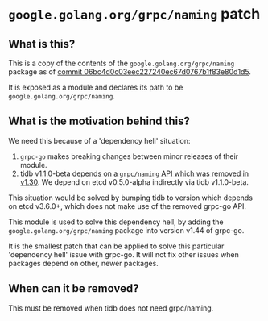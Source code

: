 # `google.golang.org/grpc/naming` patch

## What is this?
This is a copy of the contents of the `google.golang.org/grpc/naming` package as of [commit 06bc4d0c03eec227240ec67d0767b1f83e80d1d5](https://github.com/grpc/grpc-go/tree/06bc4d0c03eec227240ec67d0767b1f83e80d1d5/naming).

It is exposed as a module and declares its path to be `google.golang.org/grpc/naming`.

## What is the motivation behind this?

We need this because of a 'dependency hell' situation:

1. `grpc-go` makes breaking changes between minor releases of their module.
2. tidb v1.1.0-beta [depends on a `grpc/naming` API which was removed in v1.30](https://github.com/etcd-io/etcd/issues/12124). We depend on etcd v0.5.0-alpha indirectly via tidb v1.1.0-beta.

This situation would be solved by bumping tidb to version which depends on etcd v3.6.0+, which does not make use of the removed grpc-go API.

This module is used to solve this dependency hell, by adding the `google.golang.org/grpc/naming` package into version v1.44 of grpc-go.

It is the smallest patch that can be applied to solve this particular 'dependency hell' issue with grpc-go. It will not fix other issues when packages depend on other, newer packages.

## When can it be removed?

This must be removed when tidb does not need grpc/naming.